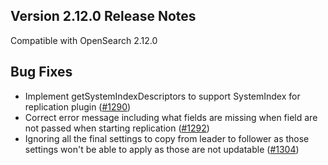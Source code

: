 ## Version 2.12.0 Release Notes

Compatible with OpenSearch 2.12.0

## Bug Fixes

* Implement getSystemIndexDescriptors to support SystemIndex for replication plugin ([#1290](https://github.com/opensearch-project/cross-cluster-replication/pull/1290))
* Correct error message including what fields are missing when field are not passed when starting replication ([#1292](https://github.com/opensearch-project/cross-cluster-replication/pull/1292))
* Ignoring all the final settings to copy from leader to follower as those settings won't be able to apply as those are not updatable ([#1304](https://github.com/opensearch-project/cross-cluster-replication/pull/1304))

